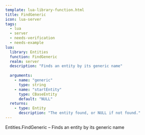 ```yaml
---
template: lua-library-function.html
title: FindGeneric
icon: lua-server
tags:
  - lua
  - server
  - needs-verification
  - needs-example
lua:
  library: Entities
  function: FindGeneric
  realm: server
  description: "Finds an entity by its generic name"
  
  arguments:
    - name: "generic"
      type: string
    - name: "startEntity"
      type: CBaseEntity
      default: "NULL"
  returns:
    - type: Entity
      description: "The entity found, or NULL if not found."
---
```


<div class="lua__search__keywords">
Entities.FindGeneric &#x2013; Finds an entity by its generic name
</div>
